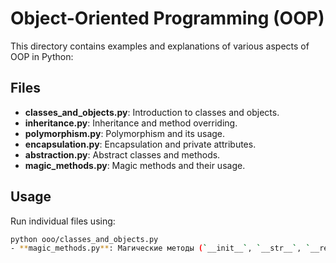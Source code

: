 # Object-Oriented Programming (OOP)

This directory contains examples and explanations of various aspects of OOP in Python:

## Files

- **classes_and_objects.py**: Introduction to classes and objects.
- **inheritance.py**: Inheritance and method overriding.
- **polymorphism.py**: Polymorphism and its usage.
- **encapsulation.py**: Encapsulation and private attributes.
- **abstraction.py**: Abstract classes and methods.
- **magic_methods.py**: Magic methods and their usage.

## Usage

Run individual files using:
```bash
python ooo/classes_and_objects.py
- **magic_methods.py**: Магические методы (`__init__`, `__str__`, `__repr__`, `__len__`, `__add__`) и их использование.